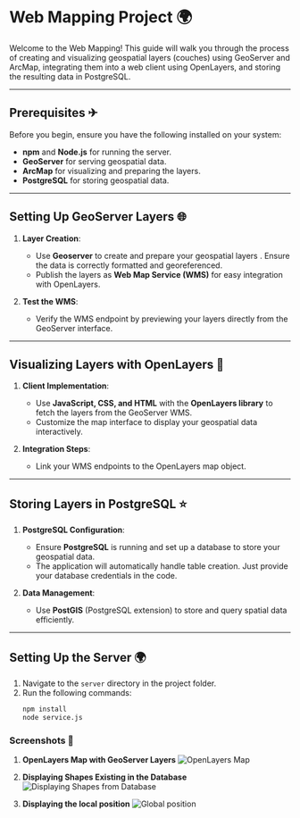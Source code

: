 # Web Mapping Project 🌍  

Welcome to the Web Mapping! This guide will walk you through the process of creating and visualizing geospatial layers (couches) using GeoServer and ArcMap, integrating them into a web client using OpenLayers, and storing the resulting data in PostgreSQL.

---

## Prerequisites ✈  

Before you begin, ensure you have the following installed on your system:  
- **npm** and **Node.js** for running the server.  
- **GeoServer** for serving geospatial data.  
- **ArcMap** for visualizing and preparing the layers.  
- **PostgreSQL** for storing geospatial data.  

---

## Setting Up GeoServer Layers 🌐  

1. **Layer Creation**:  
   - Use **Geoserver** to create and prepare your geospatial layers . Ensure the data is correctly formatted and georeferenced.  
   - Publish the layers as **Web Map Service (WMS)** for easy integration with OpenLayers.  

3. **Test the WMS**:  
   - Verify the WMS endpoint by previewing your layers directly from the GeoServer interface.  

---

## Visualizing Layers with OpenLayers 🎯  

1. **Client Implementation**:  
   - Use **JavaScript, CSS, and HTML** with the **OpenLayers library** to fetch the layers from the GeoServer WMS.  
   - Customize the map interface to display your geospatial data interactively.  

2. **Integration Steps**:  
   - Link your WMS endpoints to the OpenLayers map object.  
---

## Storing Layers in PostgreSQL ⭐  

1. **PostgreSQL Configuration**:  
   - Ensure **PostgreSQL** is running and set up a database to store your geospatial data.  
   - The application will automatically handle table creation. Just provide your database credentials in the code.  

2. **Data Management**:  
   - Use **PostGIS** (PostgreSQL extension) to store and query spatial data efficiently.  

---

## Setting Up the Server 🌍  

1. Navigate to the `server` directory in the project folder.  
2. Run the following commands:  
   ```bash
   npm install
   node service.js

### Screenshots 📸
1. **OpenLayers Map with GeoServer Layers**
   ![OpenLayers Map](Images/openLayerMAP.PNG)

2. **Displaying Shapes Existing in the Database**
   ![Displaying Shapes from Database](Images/polygone.PNG)

3. **Displaying the local position**
   ![Global position](Images/Position.PNG)

